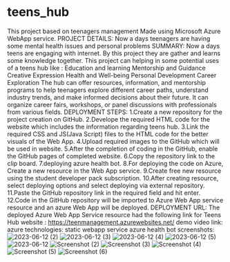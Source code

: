 # teens_hub
This project based on teenagers management
Made using Microsoft Azure WebApp service.
PROJECT DETAILS:
Now a days teenagers are having some mental health issues and personal problems 
SUMMARY: 
Now a days teens are engaging with internet. By this project they are gather and learns some knowledge together. This project can helping in some potential uses of a teens hub like :
Education and learning
Mentorship and Guidance
Creative Expression
Health and Well-being
Personal Development 
Career Exploration
The hub can offer resources, information, and mentorship programs to help teenagers explore different career paths, understand industry trends, and make informed decisions about their future. It can organize career fairs, workshops, or panel discussions with professionals from various fields.
DEPLOYMENT STEPS:
1.Create a new repository for the project creation on GitHub.
2.Develope the required HTML code for the website which includes the information regarding teens hub.
3.Link the required CSS and JS(Java Script) files to the HTML code for the better visuals of the Web App.
4.Upload required images to the GitHub which will be used in website.
5.After the completion of coding in the GitHub, enable the GitHub pages of completed website.
6.Copy the repository link to the clip board.
7.deploying azure health bot.
8.For deploying the code on Azure, Create a new resource in the Web App service.
9.Create free new resource using the student developer pack subscription.
10.After creating resource, select deploying options and select deploying via external repository.
11.Paste the GitHub repository link in the required field and hit enter.
12.Code in the GitHub repository will be imported to Azure Web App service resource and an azure Web App will be deployed.
DEPLOYMENT URL:
The deployed Azure Web App Service resource had the following link for Teens Hub website :
https://teenmanagement.azurewebsites.net/
demo video link:
azure technologies: static webapp service
                    azure health bot
screenshots:
![2023-06-12 (2)](https://github.com/vidiyalajagadeesh/teens_hub/assets/133757327/2aa44e9f-bbbb-4d50-9428-3dcc331edbad)
![2023-06-12 (3)](https://github.com/vidiyalajagadeesh/teens_hub/assets/133757327/5fc6e240-e959-47c4-b8f6-0beef0af5411)
![2023-06-12 (4)](https://github.com/vidiyalajagadeesh/teens_hub/assets/133757327/b24e835b-8d32-4b2b-9387-a7e498833013)
![2023-06-12 (5)](https://github.com/vidiyalajagadeesh/teens_hub/assets/133757327/8f73d6d9-9343-4424-949c-6f2e5e345b99)
![2023-06-12](https://github.com/vidiyalajagadeesh/teens_hub/assets/133757327/1b1d4ada-4323-46d9-a1d5-6088c543639f)
![Screenshot (2)](https://github.com/vidiyalajagadeesh/teens_hub/assets/133757327/98205df5-1bf8-4a4a-af70-235378128c17)
![Screenshot (3)](https://github.com/vidiyalajagadeesh/teens_hub/assets/133757327/8c454e67-8e83-463f-8c03-1523b8e0e36b)
![Screenshot (4)](https://github.com/vidiyalajagadeesh/teens_hub/assets/133757327/ad2d9d35-bf13-4848-91c9-4336a4704c4d)
![Screenshot (5)](https://github.com/vidiyalajagadeesh/teens_hub/assets/133757327/c0ae1fd6-5636-4a80-9ad6-b17294a6b182)
![Screenshot (6)](https://github.com/vidiyalajagadeesh/teens_hub/assets/133757327/09fed41e-8020-49ff-8ec0-f09595f5e075)



